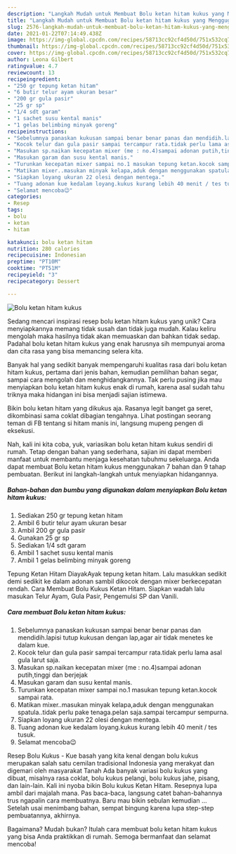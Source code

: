 ```yaml
---
description: "Langkah Mudah untuk Membuat Bolu ketan hitam kukus yang Menggugah Selera"
title: "Langkah Mudah untuk Membuat Bolu ketan hitam kukus yang Menggugah Selera"
slug: 2576-langkah-mudah-untuk-membuat-bolu-ketan-hitam-kukus-yang-menggugah-selera
date: 2021-01-22T07:14:49.438Z
image: https://img-global.cpcdn.com/recipes/58713cc92cf4d50d/751x532cq70/bolu-ketan-hitam-kukus-foto-resep-utama.jpg
thumbnail: https://img-global.cpcdn.com/recipes/58713cc92cf4d50d/751x532cq70/bolu-ketan-hitam-kukus-foto-resep-utama.jpg
cover: https://img-global.cpcdn.com/recipes/58713cc92cf4d50d/751x532cq70/bolu-ketan-hitam-kukus-foto-resep-utama.jpg
author: Leona Gilbert
ratingvalue: 4.7
reviewcount: 13
recipeingredient:
- "250 gr tepung ketan hitam"
- "6 butir telur ayam ukuran besar"
- "200 gr gula pasir"
- "25 gr sp"
- "1/4 sdt garam"
- "1 sachet susu kental manis"
- "1 gelas belimbing minyak goreng"
recipeinstructions:
- "Sebelumnya panaskan kukusan sampai benar benar panas dan mendidih.lapisi tutup kukusan dengan lap,agar air tidak menetes ke dalam kue."
- "Kocok telur dan gula pasir sampai tercampur rata.tidak perlu lama asal gula larut saja."
- "Masukan sp.naikan kecepatan mixer (me : no.4)sampai adonan putih,tinggi dan berjejak"
- "Masukan garam dan susu kental manis."
- "Turunkan kecepatan mixer sampai no.1 masukan tepung ketan.kocok sampai rata."
- "Matikan mixer..masukan minyak kelapa,aduk dengan menggunakan spatula..tidak perlu pake tenaga.pelan saja.sampai tercampur sempurna."
- "Siapkan loyang ukuran 22 olesi dengan mentega."
- "Tuang adonan kue kedalam loyang.kukus kurang lebih 40 menit / tes tusuk."
- "Selamat mencoba😉"
categories:
- Resep
tags:
- bolu
- ketan
- hitam

katakunci: bolu ketan hitam 
nutrition: 280 calories
recipecuisine: Indonesian
preptime: "PT10M"
cooktime: "PT51M"
recipeyield: "3"
recipecategory: Dessert

---
```



![Bolu ketan hitam kukus](https://img-global.cpcdn.com/recipes/58713cc92cf4d50d/751x532cq70/bolu-ketan-hitam-kukus-foto-resep-utama.jpg)

Sedang mencari inspirasi resep bolu ketan hitam kukus yang unik? Cara menyiapkannya memang tidak susah dan tidak juga mudah. Kalau keliru mengolah maka hasilnya tidak akan memuaskan dan bahkan tidak sedap. Padahal bolu ketan hitam kukus yang enak harusnya sih mempunyai aroma dan cita rasa yang bisa memancing selera kita.

Banyak hal yang sedikit banyak mempengaruhi kualitas rasa dari bolu ketan hitam kukus, pertama dari jenis bahan, kemudian pemilihan bahan segar, sampai cara mengolah dan menghidangkannya. Tak perlu pusing jika mau menyiapkan bolu ketan hitam kukus enak di rumah, karena asal sudah tahu triknya maka hidangan ini bisa menjadi sajian istimewa.

Bikin bolu ketan hitam yang dikukus aja. Rasanya legit banget ga seret, dikombinasi sama coklat dibagian tengahnya. Lihat postingan seorang teman di FB tentang si hitam manis ini, langsung mupeng pengen di eksekusi.


Nah, kali ini kita coba, yuk, variasikan bolu ketan hitam kukus sendiri di rumah. Tetap dengan bahan yang sederhana, sajian ini dapat memberi manfaat untuk membantu menjaga kesehatan tubuhmu sekeluarga. Anda dapat membuat Bolu ketan hitam kukus menggunakan 7 bahan dan 9 tahap pembuatan. Berikut ini langkah-langkah untuk menyiapkan hidangannya.

<!--inarticleads1-->

##### Bahan-bahan dan bumbu yang digunakan dalam menyiapkan Bolu ketan hitam kukus:

1. Sediakan 250 gr tepung ketan hitam
1. Ambil 6 butir telur ayam ukuran besar
1. Ambil 200 gr gula pasir
1. Gunakan 25 gr sp
1. Sediakan 1/4 sdt garam
1. Ambil 1 sachet susu kental manis
1. Ambil 1 gelas belimbing minyak goreng


Tepung Ketan Hitam DiayakAyak tepung ketan hitam. Lalu masukkan sedikit demi sedikit ke dalam adonan sambil dikocok dengan mixer berkecepatan rendah. Cara Membuat Bolu Kukus Ketan Hitam. Siapkan wadah lalu masukan Telur Ayam, Gula Pasir, Pengemulsi SP dan Vanili. 

<!--inarticleads2-->

##### Cara membuat Bolu ketan hitam kukus:

1. Sebelumnya panaskan kukusan sampai benar benar panas dan mendidih.lapisi tutup kukusan dengan lap,agar air tidak menetes ke dalam kue.
1. Kocok telur dan gula pasir sampai tercampur rata.tidak perlu lama asal gula larut saja.
1. Masukan sp.naikan kecepatan mixer (me : no.4)sampai adonan putih,tinggi dan berjejak
1. Masukan garam dan susu kental manis.
1. Turunkan kecepatan mixer sampai no.1 masukan tepung ketan.kocok sampai rata.
1. Matikan mixer..masukan minyak kelapa,aduk dengan menggunakan spatula..tidak perlu pake tenaga.pelan saja.sampai tercampur sempurna.
1. Siapkan loyang ukuran 22 olesi dengan mentega.
1. Tuang adonan kue kedalam loyang.kukus kurang lebih 40 menit / tes tusuk.
1. Selamat mencoba😉


Resep Bolu Kukus - Kue basah yang kita kenal dengan bolu kukus merupakan salah satu cemilan tradisional Indonesia yang merakyat dan digemari oleh masyarakat Tanah Ada banyak variasi bolu kukus yang dibuat, misalnya rasa coklat, bolu kukus pelangi, bolu kukus jahe, pisang, dan lain-lain. Kali ini nyoba bikin Bolu kukus Ketan Hitam. Resepnya lupa ambil dari majalah mana. Pas baca-baca, langsung catet bahan-bahannya trus ngapalin cara membuatnya. Baru mau bikin sebulan kemudian … Setelah usai menimbang bahan, sempat bingung karena lupa step-step pembuatannya, akhirnya. 

Bagaimana? Mudah bukan? Itulah cara membuat bolu ketan hitam kukus yang bisa Anda praktikkan di rumah. Semoga bermanfaat dan selamat mencoba!
